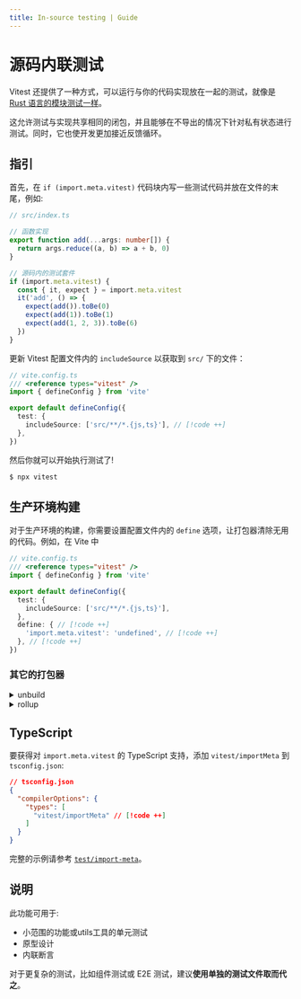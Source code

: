 ```yaml
---
title: In-source testing | Guide
---
```


# 源码内联测试

Vitest 还提供了一种方式，可以运行与你的代码实现放在一起的测试，就像是 [Rust 语言的模块测试一样](https://doc.rust-lang.org/book/ch11-03-test-organization.html#the-tests-module-and-cfgtest)。

这允许测试与实现共享相同的闭包，并且能够在不导出的情况下针对私有状态进行测试。同时，它也使开发更加接近反馈循环。

## 指引

首先，在 `if (import.meta.vitest)` 代码块内写一些测试代码并放在文件的末尾，例如:

```ts
// src/index.ts

// 函数实现
export function add(...args: number[]) {
  return args.reduce((a, b) => a + b, 0)
}

// 源码内的测试套件
if (import.meta.vitest) {
  const { it, expect } = import.meta.vitest
  it('add', () => {
    expect(add()).toBe(0)
    expect(add(1)).toBe(1)
    expect(add(1, 2, 3)).toBe(6)
  })
}
```

更新 Vitest 配置文件内的 `includeSource` 以获取到 `src/` 下的文件：

```ts
// vite.config.ts
/// <reference types="vitest" />
import { defineConfig } from 'vite'

export default defineConfig({
  test: {
    includeSource: ['src/**/*.{js,ts}'], // [!code ++]
  },
})
```

然后你就可以开始执行测试了!

```bash
$ npx vitest
```

## 生产环境构建

对于生产环境的构建，你需要设置配置文件内的 `define` 选项，让打包器清除无用的代码。例如，在 Vite 中

```ts
// vite.config.ts
/// <reference types="vitest" />
import { defineConfig } from 'vite'

export default defineConfig({
  test: {
    includeSource: ['src/**/*.{js,ts}'],
  },
  define: { // [!code ++]
    'import.meta.vitest': 'undefined', // [!code ++]
  }, // [!code ++]
})
```

### 其它的打包器

<details mt4>
<summary text-xl>unbuild</summary>

```ts
// build.config.ts
import { defineBuildConfig } from 'unbuild'

export default defineBuildConfig({
  replace: { // [!code ++]
    'import.meta.vitest': 'undefined', // [!code ++]
  }, // [!code ++]
  // other options
})
```

了解更多：<a href="https://github.com/unjs/unbuild" target="_blank">unbuild</a>

</details>

<details my2>
<summary text-xl>rollup</summary>

```ts
// rollup.config.js
import replace from '@rollup/plugin-replace' // [!code ++]

export default {
  plugins: [
    replace({ // [!code ++]
      'import.meta.vitest': 'undefined', // [!code ++]
    }) // [!code ++]
  ],
  // other options
}
```

了解更多：<a href="https://rollupjs.org/" target="_blank">rollup</a>

</details>

## TypeScript

要获得对 `import.meta.vitest` 的 TypeScript 支持，添加 `vitest/importMeta` 到 `tsconfig.json`:

```json
// tsconfig.json
{
  "compilerOptions": {
    "types": [
      "vitest/importMeta" // [!code ++]
    ]
  }
}
```

完整的示例请参考 [`test/import-meta`](https://github.com/vitest-dev/vitest/tree/main/test/import-meta)。

## 说明

此功能可用于:

- 小范围的功能或utils工具的单元测试
- 原型设计
- 内联断言

对于更复杂的测试，比如组件测试或 E2E 测试，建议**使用单独的测试文件取而代之**。
